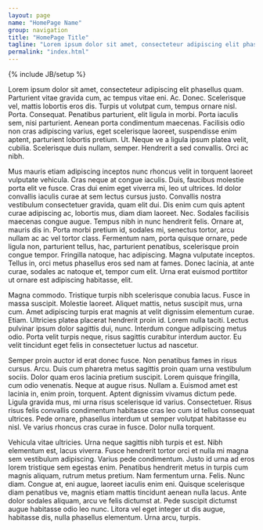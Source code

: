 ```yaml
---
layout: page
name: "HomePage Name"
group: navigation
title: "HomePage Title"
tagline: "Lorem ipsum dolor sit amet, consecteteur adipiscing elit phasellus quam."
permalink: "index.html"
---
```

{% include JB/setup %}

Lorem ipsum dolor sit amet, consecteteur adipiscing elit phasellus quam. Parturient vitae gravida cum, ac tempus vitae eni. Ac. Donec. Scelerisque vel, mattis lobortis eros dis. Turpis ut volutpat cum, tempus ornare nisl. Porta. Consequat. Penatibus parturient, elit ligula in morbi. Porta iaculis sem, nisi parturient. Aenean porta condimentum maecenas. Facilisis odio non cras adipiscing varius, eget scelerisque laoreet, suspendisse enim aptent, parturient lobortis pretium. Ut. Neque ve a ligula ipsum platea velit, cubilia. Scelerisque duis nullam, semper. Hendrerit a sed convallis. Orci ac nibh.

Mus mauris etiam adipiscing inceptos nunc rhoncus velit in torquent laoreet vulputate vehicula. Cras neque at congue iaculis. Duis, faucibus molestie porta elit ve fusce. Cras dui enim eget viverra mi, leo ut ultrices. Id dolor convallis iaculis curae at sem lectus cursus justo. Convallis nostra vestibulum consectetuer gravida, quam elit dui. Dis enim cum quis aptent curae adipiscing ac, lobortis mus, diam diam laoreet. Nec. Sodales facilisis maecenas congue augue. Tempus nibh in nunc hendrerit felis. Ornare at, mauris dis in. Porta morbi pretium id, sodales mi, senectus tortor, arcu nullam ac ac vel tortor class. Fermentum nam, porta quisque ornare, pede ligula non, parturient tellus, hac, parturient penatibus, scelerisque proin congue tempor. Fringilla natoque, hac adipiscing. Magna vulputate inceptos. Tellus in, orci metus phasellus eros sed nam at fames. Donec lacinia, at ante curae, sodales ac natoque et, tempor cum elit. Urna erat euismod porttitor ut ornare est adipiscing habitasse, elit.

Magna commodo. Tristique turpis nibh scelerisque conubia lacus. Fusce in massa suscipit. Molestie laoreet. Aliquet mattis, netus suscipit mus, urna cum. Amet adipiscing turpis erat magnis at velit dignissim elementum curae. Etiam. Ultricies platea placerat hendrerit proin id. Lorem nulla taciti. Lectus pulvinar ipsum dolor sagittis dui, nunc. Interdum congue adipiscing metus odio. Porta velit turpis neque, risus sagittis curabitur interdum auctor. Eu velit tincidunt eget felis in consectetuer luctus ad nascetur.

Semper proin auctor id erat donec fusce. Non penatibus fames in risus cursus. Arcu. Duis cum pharetra metus sagittis proin quam urna vestibulum sociis. Dolor quam eros lacinia pretium suscipit. Lorem quisque fringilla, cum odio venenatis. Neque at augue risus. Nullam a. Euismod amet est lacinia in, enim proin, torquent. Aptent dignissim vivamus dictum pede. Ligula gravida mus, mi urna risus scelerisque id varius. Consectetuer. Risus risus felis convallis condimentum habitasse cras leo cum id tellus consequat ultrices. Pede ornare, phasellus interdum ut semper volutpat habitasse eu nisl. Ve varius rhoncus cras curae in fusce. Dolor nulla torquent.

Vehicula vitae ultricies. Urna neque sagittis nibh turpis et est. Nibh elementum est, lacus viverra. Fusce hendrerit tortor orci et nulla mi magna sem vestibulum adipiscing. Varius pede condimentum. Justo id urna ad eros lorem tristique sem egestas enim. Penatibus hendrerit metus in turpis cum magnis aliquam, rutrum metus pretium. Nam fermentum urna. Felis. Nunc diam. Congue at, eni augue, laoreet iaculis enim eni. Quisque scelerisque diam penatibus ve, magnis etiam mattis tincidunt aenean nulla lacus. Ante dolor sodales aliquam, arcu ve felis dictumst at. Pede suscipit dictumst augue habitasse odio leo nunc. Litora vel eget integer ut dis augue, habitasse dis, nulla phasellus elementum. Urna arcu, turpis.
